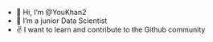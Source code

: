 - 👋 Hi, I’m @YouKhan2
- 👀 I’m a junior Data Scientist
- ✌️ I want to learn and contribute to the Github community

<!---
YouKhan2/YouKhan2 is a ✨ special ✨ repository because its `README.md` (this file) appears on your GitHub profile.
You can click the Preview link to take a look at your changes.
--->
